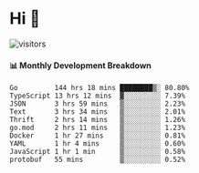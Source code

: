 # Hi 👋
 
![visitors](https://visitor-badge.glitch.me/badge?page_id=sorcererxw.sorcererx)

#### 📊 Monthly Development Breakdown

<!--START_SECTION:waka-->
```text
Go         144 hrs 18 mins ████████▒░ 80.80%
TypeScript 13 hrs 12 mins  ▓░░░░░░░░░ 7.39%
JSON       3 hrs 59 mins   ▒░░░░░░░░░ 2.23%
Text       3 hrs 34 mins   ▒░░░░░░░░░ 2.01%
Thrift     2 hrs 14 mins   ▒░░░░░░░░░ 1.26%
go.mod     2 hrs 11 mins   ▒░░░░░░░░░ 1.23%
Docker     1 hr 27 mins    ▒░░░░░░░░░ 0.81%
YAML       1 hr 4 mins     ▒░░░░░░░░░ 0.60%
JavaScript 1 hr 1 min      ▒░░░░░░░░░ 0.58%
protobuf   55 mins         ▒░░░░░░░░░ 0.52%
```
<!--END_SECTION:waka-->
